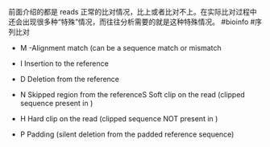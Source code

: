 前面介绍的都是 reads 正常的比对情况，比上或者比对不上。在实际比对过程中还会出现很多种“特殊”情况，而往往分析需要的就是这种特殊情况。
#bioinfo #序列比对

- M -Alignment match (can be a sequence match or mismatch
- I Insertion to the reference

- D Deletion from the reference

- N Skipped region from the referenceS Soft clip on the read (clipped sequence   present in <seq>)
- H Hard clip on the read (clipped sequence NOT present in <seq>)
- P Padding (silent deletion from the padded reference sequence)